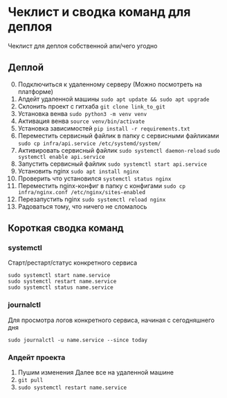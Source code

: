 # Чеклист и сводка команд для деплоя
 
Чеклист для деплоя собственной апи/чего угодно

## Деплой
0. Подключиться к удаленному серверу
   (Можно посмотреть на платформе)
0. Апдейт удаленной машины
   `sudo apt update && sudo apt upgrade`
1. Склонить проект с гитхаба
   `git clone link_to_git`
2. Установка венва
   `sudo python3 -m venv venv`
3. Активация венва
   `source venv/bin/activate`
4. Установка зависимостей
   `pip install -r requirements.txt`
5. Переместить сервисный файлик в папку с сервисными файликами
   `sudo cp infra/api.service /etc/systemd/system/`
6. Активировать сервисный файлик
   `sudo systemctl daemon-reload`
   `sudo systemctl enable api.service`
7. Запустить сервисный файлик
   `sudo systemctl start api.service`
8. Установить nginx
   `sudo apt install nginx`
9. Проверить что установился
   `systemctl status nginx`
10. Переместить nginx-конфиг в папку с конфигами
    `sudo cp infra/nginx.conf /etc/nginx/sites-enabled`
11. Перезапустить nginx
    `sudo systemctl reload nginx`
12. Радоваться тому, что ничего не сломалось

## Короткая сводка команд

### systemctl
Старт/рестарт/статус конкретного сервиса
```shell
sudo systemctl start name.service
sudo systemctl restart name.service
sudo systemctl status name.service
```

### journalctl
Для просмотра логов конкретного сервиса, начиная с сегодняшнего дня
```shell
sudo journalctl -u name.service --since today
```

### Апдейт проекта
1. Пушим изменения
    Далее все на удаленной машине
2. `git pull`
3. `sudo systemctl restart name.service`
